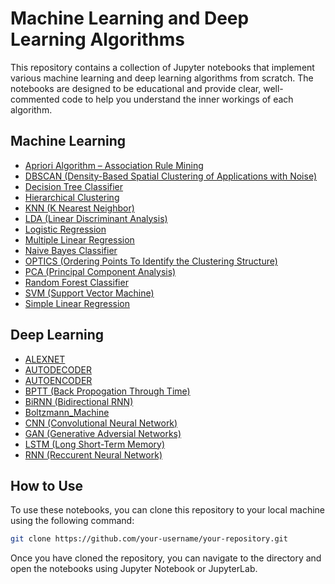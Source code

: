 # Machine Learning and Deep Learning Algorithms

This repository contains a collection of Jupyter notebooks that implement various machine learning and deep learning algorithms from scratch. The notebooks are designed to be educational and provide clear, well-commented code to help you understand the inner workings of each algorithm.

## Machine Learning

- [Apriori Algorithm – Association Rule Mining](./Machine%20Learning/Apriori%20Algorithm%20%E2%80%93%20Association%20Rule%20Mining.ipynb)
- [DBSCAN (Density-Based Spatial Clustering of Applications with Noise)](./Machine%20Learning/DBSCAN%20(Density-Based%20Spatial%20Clustering%20of%20Applications%20with%20Noise).ipynb)
- [Decision Tree Classifier](./Machine%20Learning/Decision%20Tree%20Classifier.ipynb)
- [Hierarchical Clustering](./Machine%20Learning/Hierarchical%20Clustering.ipynb)
- [KNN (K Nearest Neighbor)](./Machine%20Learning/KNN%20(K%20Nearest%20Neighbor).ipynb)
- [LDA (Linear Discriminant Analysis)](./Machine%20Learning/LDA%20(Linear%20Discriminant%20Analysis).ipynb)
- [Logistic Regression](./Machine%20Learning/Logistic%20Regression.ipynb)
- [Multiple Linear Regression](./Machine%20Learning/Multiple%20Linear%20Regression.ipynb)
- [Naive Bayes Classifier](./Machine%20Learning/Naive%20Bayes%20Classifier.ipynb)
- [OPTICS (Ordering Points To Identify the Clustering Structure)](./Machine%20Learning/OPTICS%20(Ordering%20Points%20To%20Identify%20the%20Clustering%20Structure).ipynb)
- [PCA (Principal Component Analysis)](./Machine%20Learning/PCA%20(Principal%20Component%20Analysis).ipynb)
- [Random Forest Classifier](./Machine%20Learning/Random%20Forest%20Classifier.ipynb)
- [SVM (Support Vector Machine)](./Machine%20Learning/SVM%20(Support%20Vector%20Machine).ipynb)
- [Simple Linear Regression](./Machine%20Learning/Simple%20Linear%20Regression.ipynb)

## Deep Learning

- [ALEXNET](./Deep%20Learning/ALEXNET.ipynb)
- [AUTODECODER](./Deep%20Learning/AUTODECODER.ipynb)
- [AUTOENCODER](./Deep%20Learning/AUTOENCODER.ipynb)
- [BPTT (Back Propogation Through Time)](./Deep%20Learning/BPTT%20(Back%20Propogation%20Through%20Time).ipynb)
- [BiRNN (Bidirectional RNN)](./Deep%20Learning/BiRNN%20(Bidirectional%20RNN).ipynb)
- [Boltzmann_Machine](./Deep%20Learning/Boltzmann_Machine.ipynb)
- [CNN (Convolutional Neural Network)](./Deep%20Learning/CNN%20(Convolutional%20Neural%20Network).ipynb)
- [GAN (Generative Adversial Networks)](./Deep%20Learning/GAN%20(Generative%20Adversial%20Networks).ipynb)
- [LSTM (Long Short-Term Memory)](./Deep%20Learning/LSTM%20(Long%20Short-Term%20Memory).ipynb)
- [RNN (Reccurent Neural Network)](./Deep%20Learning/RNN%20(Reccurent%20Neural%20Network).ipynb)

## How to Use

To use these notebooks, you can clone this repository to your local machine using the following command:

```bash
git clone https://github.com/your-username/your-repository.git
```

Once you have cloned the repository, you can navigate to the directory and open the notebooks using Jupyter Notebook or JupyterLab.
